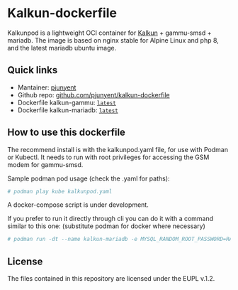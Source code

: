 <!---(c) pjunyent, EUPL v.1.2 -->
# Kalkun-dockerfile
Kalkunpod is a lightweight OCI container for [Kalkun](https://github.com/kalkun-sms/Kalkun) + gammu-smsd + mariadb.
The image is based on nginx stable for Alpine Linux and php 8, and the latest mariadb ubuntu image.

## Quick links
- Mantainer: [pjunyent](https://github.com/pjunyent)
- Github repo: [github.com/pjunyent/kalkun-dockerfile](https://github.com/pjunyent/kalkun-dockerfile)
- Dockerfile kalkun-gammu: [`latest`](https://hub.docker.com/r/junyent/kalkun-gammu/tags)
- Dockerfile kalkun-mariadb: [`latest`](https://hub.docker.com/r/junyent/kalkun-mariadb/tags)

## How to use this dockerfile
The recommend install is with the kalkunpod.yaml file, for use with Podman or Kubectl. It needs to run with root privileges for accessing the GSM modem for gammu-smsd.

Sample podman pod usage (check the .yaml for paths): 
```bash
# podman play kube kalkunpod.yaml
```

A docker-compose script is under development.

If you prefer to run it directly through cli you can do it with a command similar to this one: (substitute podman for docker where necessary)

```bash
# podman run -dt --name kalkun-mariadb -e MYSQL_RANDOM_ROOT_PASSWORD=RANDOM -e MYSQL_DATABASE=kalkun -e MYSQL_USER=kalkun -e MYSQL_PASSWORD=kalkun -v /path/to/mysql-db:/var/lib/mysql:Z docker.io/junyent/kalkun-db && podman run -dt -e TZ=Etc/UTC --device /path/to/ttyUSB0:/dev/ttyUSB0 -p 80:80 --name kalkun-gammu docker.io/junyent/gammu-smsd
```
## License
The files contained in this repository are licensed under the EUPL v.1.2.
